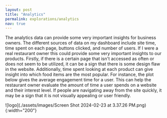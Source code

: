 ```yaml
---
layout: post
title: "Analytics"
permalink: explorations/analytics
nav: true
---
```


The analytics data can provide some very important insights for business owners. The different sources of data on my dashboard include site time, time spent on each page, buttons clicked, and number of users. If I were a real restaurant owner this could provide some very important insights to our products. Firstly, if there is a certain page that isn't accessed as often or does not seem to be utilized, it can be a sign that there is some design flaw in the website. Additionally, time spent looking at each product can give insight into which food items are the most popular. For instance, the plot below gives the average engagement time for a user. This can help the restaurant owner evaluate the amount of time a user spends on a website and their interest level. If people are navigating away from the site quickly, it may be a sign that it is not visually appealing or user friendly.

![logo](./assets/images/Screen Shot 2024-02-23 at 3.37.26 PM.png){:width="200"}


